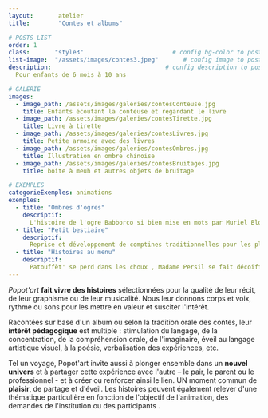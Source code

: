 ```yaml
---
layout:       atelier
title:        "Contes et albums"

# POSTS LIST
order: 1
class:       "style3"                         # config bg-color to post list card (1..6)
list-image:  "/assets/images/contes3.jpeg"       # config image to post list card (1..6)
description:                                # config description to post list card
  Pour enfants de 6 mois à 10 ans

# GALERIE
images:
  - image_path: /assets/images/galeries/contesConteuse.jpg
    title: Enfants écoutant la conteuse et regardant le livre
  - image_path: /assets/images/galeries/contesTirette.jpg
    title: Livre à tirette
  - image_path: /assets/images/galeries/contesLivres.jpg
    title: Petite armoire avec des livres
  - image_path: /assets/images/galeries/contesOmbres.jpg
    title: Illustration en ombre chinoise
  - image_path: /assets/images/galeries/contesBruitages.jpg
    title: boite à meuh et autres objets de bruitage 

# EXEMPLES
categorieExemples: animations
exemples:
  - title: "Ombres d'ogres"
    descriptif: 
      L'histoire de l'ogre Babborco si bien mise en mots par Muriel Bloch est transformée en théâtre d'ombres. Elle est suivie d'autres histoires d'ogres et de monstres qui finissent bien. Cette animation peut être suivie d'un atelier de fabrication et d'animation de marionnettes – ombres.
  - title: "Petit bestiaire"
    descriptif: 
      Reprise et développement de comptines traditionnelles pour les plus petits autour des petites souris, poules et autres bêtes. Elles sont illustrées par des images kamishibaï, des petits jeux chantés, des formulettes et des petites souris à croquer. Cette animation peut être suivie d'un atelier de manipulation et de fabrication de petites bêtes. 
  - title: "Histoires au menu"
    descriptif: 
      Patouffèt' se perd dans les choux , Madame Persil se fait décoiffer et Raphaël sent un pommier dans son ventre. Des albums et des comptines remplis de choses à manger à des fins/ faims improbables. Cet animation peut être suivie d'un atelier de collage ou d'un ateliers de sculpture de fruits et légumes.     
---
```

*Popot'art*  **fait vivre des histoires** sélectionnées pour la qualité de leur récit, de leur graphisme ou de leur musicalité. Nous leur donnons corps et voix, rythme ou sons pour les mettre en valeur et susciter l'intérêt.

Racontées sur base d'un album ou selon la tradition orale des contes, leur **intérêt pédagogique** est multiple : stimulation du langage, de la concentration, de la compréhension orale, de l'imaginaire, éveil au langage artistique visuel, à la poésie, verbalisation des expériences, etc.

Tel un voyage, Popot'art invite aussi à plonger ensemble dans un **nouvel univers** et à
partager cette expérience avec l'autre – le pair, le parent ou le professionnel - et à créer ou renforcer ainsi le lien. UN moment commun de **plaisir**, de partage et d'éveil.
Les histoires peuvent également relever d'une thématique particulière en fonction de l'objectif de l'animation, des demandes de l'institution ou des participants .
